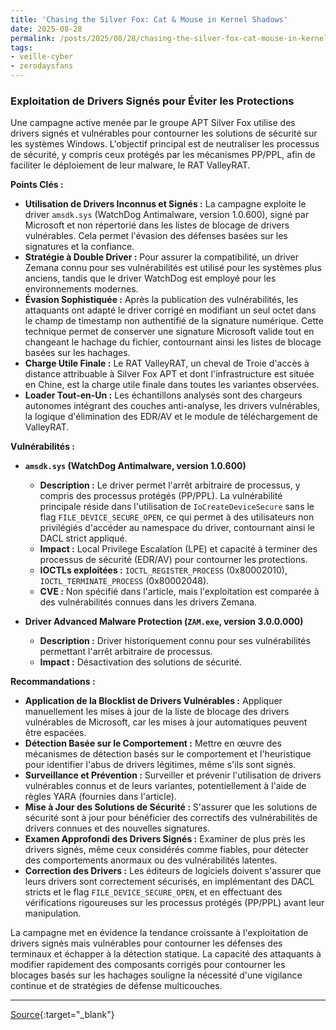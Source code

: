 ```yaml
---
title: 'Chasing the Silver Fox: Cat & Mouse in Kernel Shadows'
date: 2025-08-28
permalink: /posts/2025/08/28/chasing-the-silver-fox-cat-mouse-in-kernel-shadows/
tags:
- veille-cyber
- zerodaysfans
---
```

### Exploitation de Drivers Signés pour Éviter les Protections

Une campagne active menée par le groupe APT Silver Fox utilise des drivers signés et vulnérables pour contourner les solutions de sécurité sur les systèmes Windows. L'objectif principal est de neutraliser les processus de sécurité, y compris ceux protégés par les mécanismes PP/PPL, afin de faciliter le déploiement de leur malware, le RAT ValleyRAT.

**Points Clés :**

*   **Utilisation de Drivers Inconnus et Signés :** La campagne exploite le driver `amsdk.sys` (WatchDog Antimalware, version 1.0.600), signé par Microsoft et non répertorié dans les listes de blocage de drivers vulnérables. Cela permet l'évasion des défenses basées sur les signatures et la confiance.
*   **Stratégie à Double Driver :** Pour assurer la compatibilité, un driver Zemana connu pour ses vulnérabilités est utilisé pour les systèmes plus anciens, tandis que le driver WatchDog est employé pour les environnements modernes.
*   **Évasion Sophistiquée :** Après la publication des vulnérabilités, les attaquants ont adapté le driver corrigé en modifiant un seul octet dans le champ de timestamp non authentifié de la signature numérique. Cette technique permet de conserver une signature Microsoft valide tout en changeant le hachage du fichier, contournant ainsi les listes de blocage basées sur les hachages.
*   **Charge Utile Finale :** Le RAT ValleyRAT, un cheval de Troie d'accès à distance attribuable à Silver Fox APT et dont l'infrastructure est située en Chine, est la charge utile finale dans toutes les variantes observées.
*   **Loader Tout-en-Un :** Les échantillons analysés sont des chargeurs autonomes intégrant des couches anti-analyse, les drivers vulnérables, la logique d'élimination des EDR/AV et le module de téléchargement de ValleyRAT.

**Vulnérabilités :**

*   **`amsdk.sys` (WatchDog Antimalware, version 1.0.600)**
    *   **Description :** Le driver permet l'arrêt arbitraire de processus, y compris des processus protégés (PP/PPL). La vulnérabilité principale réside dans l'utilisation de `IoCreateDeviceSecure` sans le flag `FILE_DEVICE_SECURE_OPEN`, ce qui permet à des utilisateurs non privilégiés d'accéder au namespace du driver, contournant ainsi le DACL strict appliqué.
    *   **Impact :** Local Privilege Escalation (LPE) et capacité à terminer des processus de sécurité (EDR/AV) pour contourner les protections.
    *   **IOCTLs exploitées :** `IOCTL_REGISTER_PROCESS` (0x80002010), `IOCTL_TERMINATE_PROCESS` (0x80002048).
    *   **CVE :** Non spécifié dans l'article, mais l'exploitation est comparée à des vulnérabilités connues dans les drivers Zemana.

*   **Driver Advanced Malware Protection (`ZAM.exe`, version 3.0.0.000)**
    *   **Description :** Driver historiquement connu pour ses vulnérabilités permettant l'arrêt arbitraire de processus.
    *   **Impact :** Désactivation des solutions de sécurité.

**Recommandations :**

*   **Application de la Blocklist de Drivers Vulnérables :** Appliquer manuellement les mises à jour de la liste de blocage des drivers vulnérables de Microsoft, car les mises à jour automatiques peuvent être espacées.
*   **Détection Basée sur le Comportement :** Mettre en œuvre des mécanismes de détection basés sur le comportement et l'heuristique pour identifier l'abus de drivers légitimes, même s'ils sont signés.
*   **Surveillance et Prévention :** Surveiller et prévenir l'utilisation de drivers vulnérables connus et de leurs variantes, potentiellement à l'aide de règles YARA (fournies dans l'article).
*   **Mise à Jour des Solutions de Sécurité :** S'assurer que les solutions de sécurité sont à jour pour bénéficier des correctifs des vulnérabilités de drivers connues et des nouvelles signatures.
*   **Examen Approfondi des Drivers Signés :** Examiner de plus près les drivers signés, même ceux considérés comme fiables, pour détecter des comportements anormaux ou des vulnérabilités latentes.
*   **Correction des Drivers :** Les éditeurs de logiciels doivent s'assurer que leurs drivers sont correctement sécurisés, en implémentant des DACL stricts et le flag `FILE_DEVICE_SECURE_OPEN`, et en effectuant des vérifications rigoureuses sur les processus protégés (PP/PPL) avant leur manipulation.

La campagne met en évidence la tendance croissante à l'exploitation de drivers signés mais vulnérables pour contourner les défenses des terminaux et échapper à la détection statique. La capacité des attaquants à modifier rapidement des composants corrigés pour contourner les blocages basés sur les hachages souligne la nécessité d'une vigilance continue et de stratégies de défense multicouches.

---
[Source](https://research.checkpoint.com/2025/silver-fox-apt-vulnerable-drivers/){:target="_blank"}
